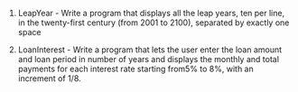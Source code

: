 1. LeapYear - Write a program that displays all the leap years, ten per line, in the twenty-first century (from 2001 to 2100), separated by exactly one space

2. LoanInterest - Write a program that lets the user enter the loan amount and loan period in number of years and displays the monthly and total payments for each interest rate starting from5% to 8%, with an increment of 1/8.
